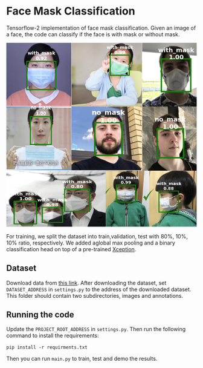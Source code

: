 # Face Mask Classification

Tensorflow-2 implementation of face mask classification. 
Given an image of a face, the code can classify if the face is with mask or without mask.

![Sample image info](./readme_images/samples_from_dataset.png)

For training, we split the dataset into train,validation, test with 80%, 10%, 10% ratio, respectively.
We added aglobal max pooling and a binary classification head on top of a pre-trained [Xception](https://arxiv.org/abs/1610.02357).
## Dataset
Download data from [this link](https://www.kaggle.com/andrewmvd/face-mask-detection).
After downloading the dataset, set `DATASET_ADDRESS` in `settings.py` to the address of the downloaded dataset.
This folder should contain two subdirectories, images and annotations.
## Running the code
Update the `PROJECT_ROOT_ADDRESS` in `settings.py`.
Then run the following command to install the requirements:

```
pip install -r requirments.txt
```

Then you can run `main.py` to train, test and demo the results.

